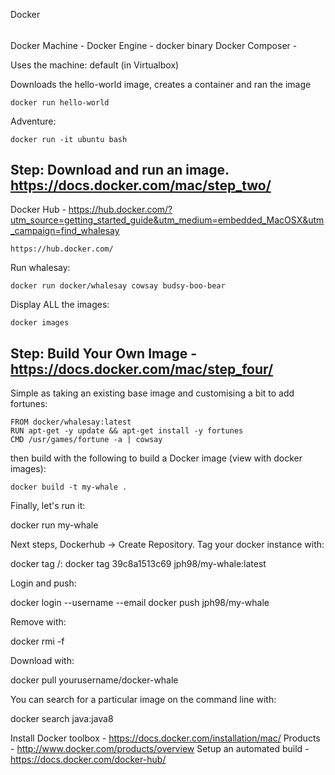 Docker
######

Docker Machine - 
Docker Engine - docker binary
Docker Composer - 

Uses the machine: default (in Virtualbox)

Downloads the hello-world image, creates a container and ran the image

	docker run hello-world

Adventure:

	docker run -it ubuntu bash

Step: Download and run an image. https://docs.docker.com/mac/step_two/
----------------------------------------------------------------------

Docker Hub - https://hub.docker.com/?utm_source=getting_started_guide&utm_medium=embedded_MacOSX&utm_campaign=find_whalesay

	https://hub.docker.com/

Run whalesay:

	docker run docker/whalesay cowsay budsy-boo-bear

Display ALL the images:

	docker images

Step: Build Your Own Image - https://docs.docker.com/mac/step_four/
-------------------------------------------------------------------

Simple as taking an existing base image and customising a bit to add fortunes:

	FROM docker/whalesay:latest
	RUN apt-get -y update && apt-get install -y fortunes
	CMD /usr/games/fortune -a | cowsay

then build with the following to build a Docker image (view with docker images):

	docker build -t my-whale .

Finally, let's run it:

  docker run my-whale

Next steps, Dockerhub -> Create Repository.  Tag your docker instance with:

  docker tag <imageid> <accountname>/<dockername>:<versionlabel>
  docker tag 39c8a1513c69 jph98/my-whale:latest
  
Login and push:

  docker login --username <username> --email <email>
  docker push jph98/my-whale
  
Remove with:

  docker rmi -f <imageid>
  
Download with:

   docker pull yourusername/docker-whale
   
You can search for a particular image on the command line with:

  docker search java:java8
  
Install Docker toolbox - https://docs.docker.com/installation/mac/
Products - http://www.docker.com/products/overview
Setup an automated build - https://docs.docker.com/docker-hub/
